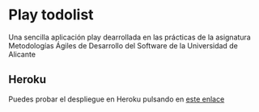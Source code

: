 # Play todolist

Una sencilla aplicación play dearrollada en las prácticas de la asignatura Metodologías Ágiles de Desarrollo del Software de la Universidad de Alicante

## Heroku

Puedes probar el despliegue en Heroku pulsando en [este enlace](http://polar-atoll-9211.herokuapp.com/tasks)